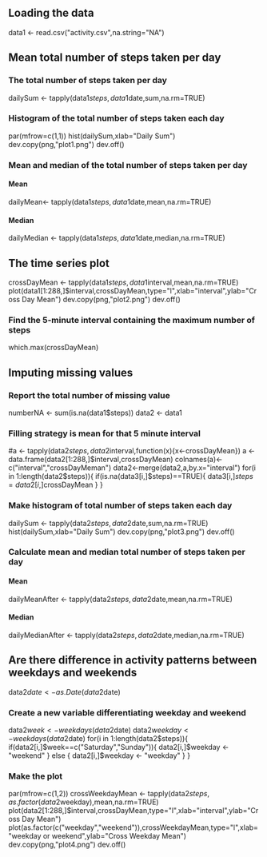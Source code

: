 ## Loading the data
data1  <- read.csv("activity.csv",na.string="NA")

## Mean total number of steps taken per day
### The total number of steps taken per day
dailySum <- tapply(data1$steps,data1$date,sum,na.rm=TRUE)
### Histogram of the total number of steps taken each day
par(mfrow=c(1,1))
hist(dailySum,xlab="Daily Sum")
dev.copy(png,"plot1.png")
dev.off()
### Mean and median of the total number of steps taken per day
#### Mean
dailyMean<- tapply(data1$steps,data1$date,mean,na.rm=TRUE)
#### Median
dailyMedian <- tapply(data1$steps,data1$date,median,na.rm=TRUE)

## The time series plot
crossDayMean <- tapply(data1$steps,data1$interval,mean,na.rm=TRUE)
plot(data1[1:288,]$interval,crossDayMean,type="l",xlab="interval",ylab="Cross Day Mean")
dev.copy(png,"plot2.png")
dev.off()
### Find the 5-minute interval containing the maximum number of steps
which.max(crossDayMean)

## Imputing missing values
### Report the total number of missing value
numberNA <- sum(is.na(data1$steps))
data2 <- data1
### Filling strategy is mean for that 5 minute interval
#a <- tapply(data2$steps,data2$interval,function(x){x<-crossDayMean})
a <- data.frame(data2[1:288,]$interval,crossDayMean)
colnames(a)<-c("interval","crossDayMeman")
data2<-merge(data2,a,by.x="interval")
for(i in 1:length(data2$steps)){
        if(is.na(data3[i,]$steps)==TRUE){
                data3[i,]$steps=data2[i,]$crossDayMean
        }
}
### Make histogram of total number of steps taken each day
dailySum <- tapply(data2$steps,data2$date,sum,na.rm=TRUE)
hist(dailySum,xlab="Daily Sum")
dev.copy(png,"plot3.png")
dev.off()
### Calculate mean and median total number of steps taken per day
#### Mean
dailyMeanAfter <- tapply(data2$steps,data2$date,mean,na.rm=TRUE)
#### Median
dailyMedianAfter <- tapply(data2$steps,data2$date,median,na.rm=TRUE)

## Are there difference in activity patterns between weekdays and weekends
data2$date <- as.Date(data2$date)
### Create a new variable differentiating weekday and weekend
data2$week <- weekdays(data2$date)
data2$weekday <- weekdays(data2$date)
for(i in 1:length(data2$steps)){
        if(data2[i,]$week==c("Saturday","Sunday")){
                data2[i,]$weekday <- "weekend"
        } else {
                data2[i,]$weekday <- "weekday"
                }
}
### Make the plot
par(mfrow=c(1,2))
crossWeekdayMean <- tapply(data2$steps,as.factor(data2$weekday),mean,na.rm=TRUE)
plot(data2[1:288,]$interval,crossDayMean,type="l",xlab="interval",ylab="Cross Day Mean")
plot(as.factor(c("weekday","weekend")),crossWeekdayMean,type="l",xlab="weekday or weekend",ylab="Cross Weekday Mean")
dev.copy(png,"plot4.png")
dev.off()